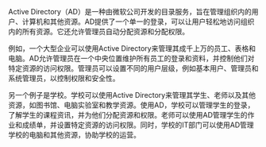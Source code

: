 

Active Directory（AD）是一种由微软公司开发的目录服务，旨在管理组织内的用户、计算机和其他资源。AD提供了一个单一的登录，可以让用户轻松地访问组织内的所有资源。它还允许管理员自动分配资源和分配权限。

例如，一个大型企业可以使用Active Directory来管理其成千上万的员工、表格和电脑。AD允许管理员在一个中央位置维护所有员工的登录和资料，并控制他们对特定资源的访问权限。管理员可以设置不同的用户层级，例如基本用户、管理员和系统管理员，以控制权限和安全性。

另一个例子是学校。学校可以使用Active Directory来管理其学生、老师以及其他资源，如图书馆、电脑实验室和教学资源。使用AD，学校可以管理学生的登录，了解学生的课程资讯，并为他们分配资源和权限。老师可以使用AD管理学生的作业和成绩单，并设置特定资源的访问权限。同时，学校的IT部门可以使用AD管理学校的电脑和其他资源，协助学校的运营。